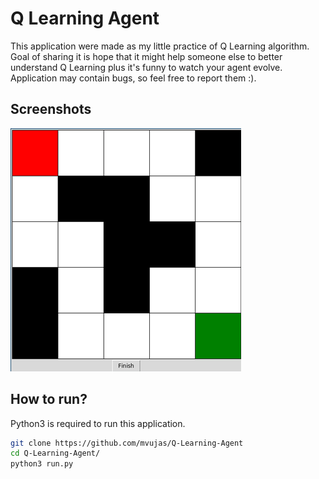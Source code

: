 # Q Learning Agent

This application were made as my little practice of Q Learning algorithm.
Goal of sharing it is hope that it might help someone else to better understand Q Learning plus it's funny to watch your agent evolve.
Application may contain bugs, so feel free to report them :).


## Screenshots
![Application](app.png)

## How to run?
Python3 is required to run this application.
```bash
git clone https://github.com/mvujas/Q-Learning-Agent
cd Q-Learning-Agent/
python3 run.py
```
